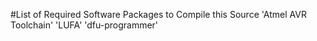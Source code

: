 #List of Required Software Packages to Compile this Source
'Atmel AVR Toolchain'
'LUFA'
'dfu-programmer'
